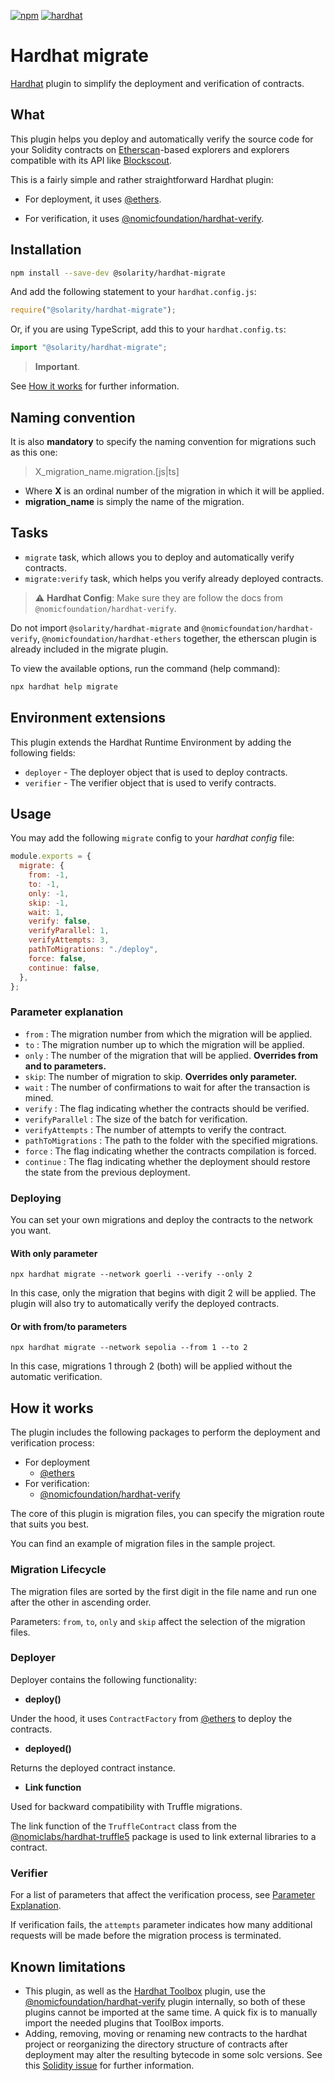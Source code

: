 [![npm](https://img.shields.io/npm/v/@solarity/hardhat-migrate.svg)](https://www.npmjs.com/package/@solarity/hardhat-migrate) [![hardhat](https://hardhat.org/buidler-plugin-badge.svg?1)](https://hardhat.org)

# Hardhat migrate

[Hardhat](https://hardhat.org) plugin to simplify the deployment and verification of contracts.

## What

This plugin helps you deploy and automatically verify the source code for your Solidity contracts on [Etherscan](https://etherscan.io)-based explorers and explorers compatible with its API like [Blockscout](https://www.blockscout.com/).

This is a fairly simple and rather straightforward Hardhat plugin:

- For deployment, it uses [@ethers](https://www.npmjs.com/package/ethers).

- For verification, it uses [@nomicfoundation/hardhat-verify](https://www.npmjs.com/package/@nomicfoundation/hardhat-verify).

## Installation

```bash
npm install --save-dev @solarity/hardhat-migrate
```

And add the following statement to your `hardhat.config.js`:

```js
require("@solarity/hardhat-migrate");
```

Or, if you are using TypeScript, add this to your `hardhat.config.ts`:

```ts
import "@solarity/hardhat-migrate";
```

> **Important**.

See [How it works](https://github.com/dl-solarity/hardhat-migrate#how-it-works) for further information.

## Naming convention

It is also **mandatory** to specify the naming convention for migrations such as this one:

> X_migration_name.migration.[js|ts]

- Where **X** is an ordinal number of the migration in which it will be applied.
- **migration_name** is simply the name of the migration.

## Tasks

- `migrate` task, which allows you to deploy and automatically verify contracts.
- `migrate:verify` task, which helps you verify already deployed contracts.

> :warning: **Hardhat Config**: Make sure they are follow the docs from `@nomicfoundation/hardhat-verify`.

Do not import `@solarity/hardhat-migrate` and `@nomicfoundation/hardhat-verify`, `@nomicfoundation/hardhat-ethers` together, the etherscan plugin is already included in the migrate plugin.

To view the available options, run the command (help command):

```bash
npx hardhat help migrate
```

## Environment extensions

This plugin extends the Hardhat Runtime Environment by adding the following fields:

- `deployer` - The deployer object that is used to deploy contracts.
- `verifier` - The verifier object that is used to verify contracts.

## Usage

You may add the following `migrate` config to your _hardhat config_ file:

```js
module.exports = {
  migrate: {
    from: -1,
    to: -1,
    only: -1,
    skip: -1,
    wait: 1,
    verify: false,
    verifyParallel: 1,
    verifyAttempts: 3,
    pathToMigrations: "./deploy",
    force: false,
    continue: false,
  },
};
```

### Parameter explanation

- `from` : The migration number from which the migration will be applied.
- `to` : The migration number up to which the migration will be applied.
- `only` : The number of the migration that will be applied. **Overrides from and to parameters.**
- `skip`: The number of migration to skip. **Overrides only parameter.**
- `wait` : The number of confirmations to wait for after the transaction is mined.
- `verify` : The flag indicating whether the contracts should be verified.
- `verifyParallel` : The size of the batch for verification.
- `verifyAttempts` : The number of attempts to verify the contract.
- `pathToMigrations` : The path to the folder with the specified migrations.
- `force` : The flag indicating whether the contracts compilation is forced.
- `continue` : The flag indicating whether the deployment should restore the state from the previous deployment.

### Deploying

You can set your own migrations and deploy the contracts to the network you want.

#### With only parameter

```console
npx hardhat migrate --network goerli --verify --only 2
```

In this case, only the migration that begins with digit 2 will be applied. The plugin will also try to automatically verify the deployed contracts.

#### Or with from/to parameters

```console
npx hardhat migrate --network sepolia --from 1 --to 2
```

In this case, migrations 1 through 2 (both) will be applied without the automatic verification.

<!-- ### Verifying

> _This plugin has a `migrate:verify` task, to learn how to use it, see the example project._

#### You can manually verify contracts

```console
npx hardhat verify --network goerli DEPLOYED_CONTRACT_ADDRESS "Constructor argument 1"
```

Other examples of manual contract verification can be found here [@nomicfoundation/hardhat-verify](https://www.npmjs.com/package/@nomicfoundation/hardhat-verify) -->

## How it works

The plugin includes the following packages to perform the deployment and verification process:

- For deployment
  - [@ethers](https://www.npmjs.com/package/ethers)
- For verification:
  - [@nomicfoundation/hardhat-verify](https://www.npmjs.com/package/@nomicfoundation/hardhat-verify)

The core of this plugin is migration files, you can specify the migration route that suits you best.

You can find an example of migration files in the sample project.

### Migration Lifecycle

The migration files are sorted by the first digit in the file name and run one after the other in ascending order.

Parameters: `from`, `to`, `only` and `skip` affect the selection of the migration files.

### Deployer

Deployer contains the following functionality:

- **deploy()**

Under the hood, it uses `ContractFactory` from [@ethers](https://www.npmjs.com/package/ethers) to deploy the contracts.

- **deployed()**

Returns the deployed contract instance.

- **Link function**

Used for backward compatibility with Truffle migrations.

The link function of the `TruffleContract` class from the [@nomiclabs/hardhat-truffle5](https://www.npmjs.com/package/@nomiclabs/hardhat-truffle5)
package is used to link external libraries to a contract.

### Verifier

For a list of parameters that affect the verification process, see [Parameter Explanation](https://github.com/dl-solarity/hardhat-migrate#parameter-explanation).

If verification fails, the `attempts` parameter indicates how many additional requests will be made before the migration process is terminated.

<!-- The user can also define which verification errors are irrelevant and have to be ignored using the `skipVerificationErrors` parameter. By default, the `already verified` error is omitted. -->

## Known limitations

- This plugin, as well as the [Hardhat Toolbox](https://hardhat.org/hardhat-runner/plugins/nomicfoundation-hardhat-toolbox) plugin, use the [@nomicfoundation/hardhat-verify](https://www.npmjs.com/package/@nomicfoundation/hardhat-verify) plugin internally, so both of these plugins cannot be imported at the same time. A quick fix is to manually import the needed plugins that ToolBox imports.
- Adding, removing, moving or renaming new contracts to the hardhat project or reorganizing the directory structure of contracts after deployment may alter the resulting bytecode in some solc versions. See this [Solidity issue](https://github.com/ethereum/solidity/issues/9573) for further information.
